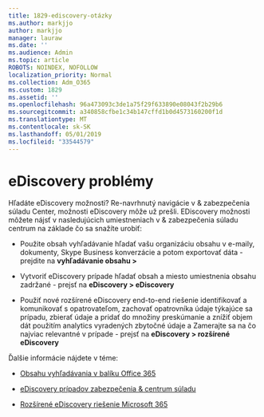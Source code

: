 ```yaml
---
title: 1829-ediscovery-otázky
ms.author: markjjo
author: markjjo
manager: lauraw
ms.date: ''
ms.audience: Admin
ms.topic: article
ROBOTS: NOINDEX, NOFOLLOW
localization_priority: Normal
ms.collection: Adm_O365
ms.custom: 1829
ms.assetid: ''
ms.openlocfilehash: 96a473093c3de1a75f29f633890e08043f2b29b6
ms.sourcegitcommit: a340858cfbe1c34b147cffd1b0d4573160200f1d
ms.translationtype: MT
ms.contentlocale: sk-SK
ms.lasthandoff: 05/01/2019
ms.locfileid: "33544579"
---
```

# <a name="ediscovery-issues"></a>eDiscovery problémy

Hľadáte eDiscovery možnosti? Re-navrhnutý navigácie v & zabezpečenia súladu Center, možnosti eDiscovery môže už prešli.  EDiscovery možnosti môžete nájsť v nasledujúcich umiestneniach v & zabezpečenia súladu centrum na základe čo sa snažíte urobiť:

- Použite obsah vyhľadávanie hľadať vašu organizáciu obsahu v e-maily, dokumenty, Skype Business konverzácie a potom exportovať dáta - prejdite na **vyhľadávanie obsahu >**

- Vytvoriť eDiscovery prípade hľadať obsah a miesto umiestnenia obsahu zadržané - prejsť na **eDiscovery > eDiscovery**

- Použiť nové rozšírené eDiscovery end-to-end riešenie identifikovať a komunikovať s opatrovateľom, zachovať opatrovníka údaje týkajúce sa prípadu, zbierať údaje a pridať do množiny preskúmanie a znížiť objem dát použitím analytics vyradených zbytočné údaje a Zamerajte sa na čo najviac relevantné v prípade - prejsť na **eDiscovery > rozšírené eDiscovery**

Ďalšie informácie nájdete v téme:

- [Obsahu vyhľadávania v balíku Office 365](https://docs.microsoft.com/office365/securitycompliance/content-search)

- [eDiscovery prípadov zabezpečenia & centrum súladu](https://docs.microsoft.com/office365/securitycompliance/ediscovery-cases)

- [Rozšírené eDiscovery riešenie Microsoft 365](https://docs.microsoft.com/office365/securitycompliance/compliance20/overview-ediscovery-20)
